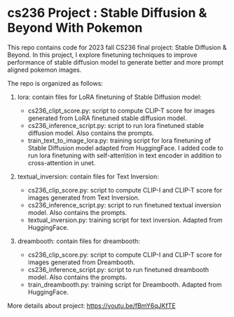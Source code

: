 # cs236 Project : Stable Diffusion & Beyond With Pokemon

This repo contains code for 2023 fall CS236 final project: Stable Diffusion & Beyond. In this project, I explore finetuning techniques to improve performance of stable
diffusion model to generate better and more prompt aligned pokemon images.

The repo is organized as follows:

1. lora: contain files for LoRA finetuning of Stable Diffusion model:
   - cs236_clipt_score.py: script to compute CLIP-T score for images generated from LoRA finetuned stable diffusion model.
   - cs236_inference_script.py: script to run lora finetuned stable diffusion model. Also contains the prompts.
   - train_text_to_image_lora.py: training script for lora finetuning of Stable Diffusion model adapted from HuggingFace. I added code to run lora finetuning with self-atten\tion in text encoder in addition to cross-attention in unet.

2. textual_inversion: contain files for Text Inversion:
   - cs236_clip_score.py: script to compute CLIP-I and CLIP-T score for images generated from Text Inversion.
   - cs236_inference_script.py: script to run finetuned textual inversion model. Also contains the prompts.
   - textual_inversion.py: training script for text inversion. Adapted from HuggingFace.

3. dreambooth: contain files for dreambooth:
   - cs236_clip_score.py: script to compute CLIP-I and CLIP-T score for images generated from Dreambooth.
   - cs236_inference_script.py: script to run finetuned dreambooth model. Also contains the prompts.
   - train_dreambooth.py: training script for Dreambooth. Adapted from HuggingFace.
  

More details about project:
https://youtu.be/fBmY6qJKfTE
